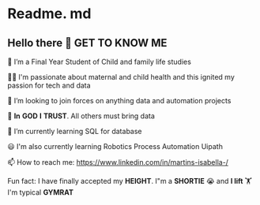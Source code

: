 # Readme. md

## Hello there 👋 **GET** **TO** **KNOW** **ME** 
🔭 I’m a Final Year Student of Child and family life studies



👩‍👦 I'm passionate about maternal and child health and this ignited my passion for tech and data

👯 I’m looking to join forces on anything data and automation projects

🙇 **In** **GOD** **I** **TRUST**. All others must bring data

🌱 I’m currently learning SQL for database 

😃 I'm also currently learning Robotics Process Automation Uipath

📫 How to reach me:  https://www.linkedin.com/in/martins-isabella-/

Fun fact: I have finally accepted my **HEIGHT**. I"m a **SHORTIE** 😭 and **I lift** 🏋I'm typical **GYMRAT**
